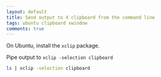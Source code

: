 ```yaml
---
layout: default
title: Send output to X clipboard from the command line
tags: ubuntu clipboard xwindow
comments: true
---
```


On Ubuntu, install the `xclip` package.

Pipe output to `xclip -selection clipboard`

```bash
ls | xclip -selection clipboard
```
